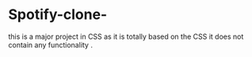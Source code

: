 # Spotify-clone-
this is a major project in CSS as it  is totally based on the CSS it does not contain any functionality .
